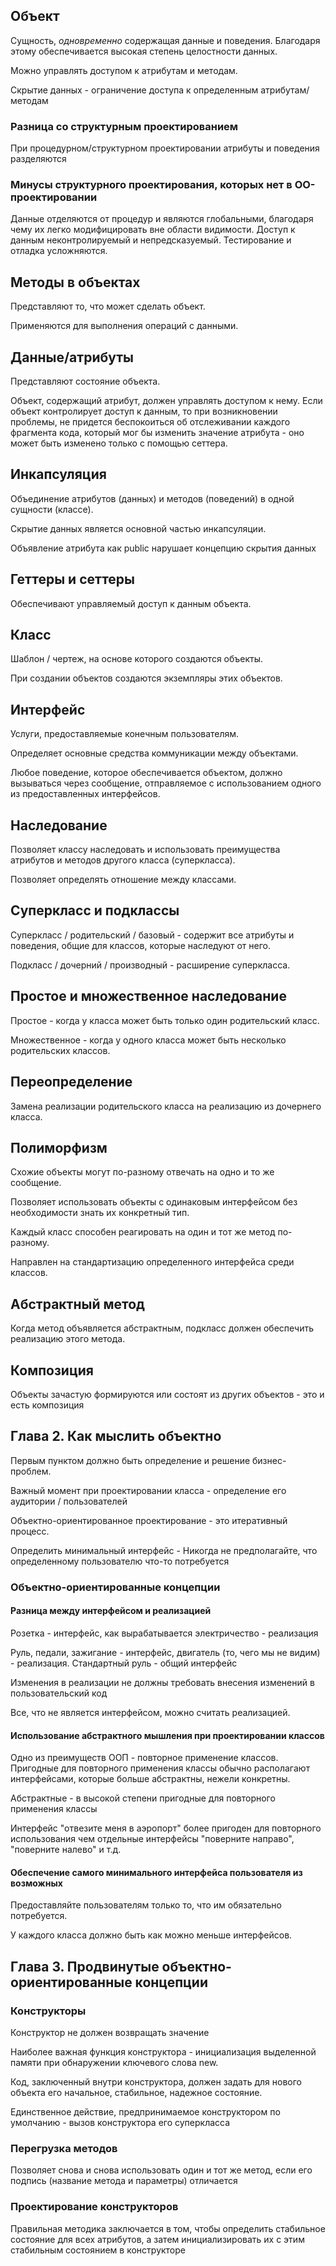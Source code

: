 ## Объект

Сущность, _одновременно_ содержащая данные и поведения. 
Благодаря этому обеспечивается высокая степень целостности данных.

Можно управлять доступом к атрибутам и методам.

Скрытие данных - ограничение доступа к определенным атрибутам/методам

### Разница со структурным проектированием

При процедурном/структурном проектировании атрибуты и поведения разделяются

### Минусы структурного проектирования, которых нет в ОО-проектировании

Данные отделяются от процедур и являются глобальными, благодаря чему их легко модифицировать 
вне области видимости. Доступ к данным неконтролируемый и непредсказуемый. 
Тестирование и отладка усложняются.

## Методы в объектах

Представляют то, что может сделать объект.

Применяются для выполнения операций с данными. 

## Данные/атрибуты

Представляют состояние объекта.

Объект, содержащий атрибут, должен управлять доступом к нему. Если объект контролирует доступ к 
данным, то при возникновении проблемы, не придется беспокоиться об отслеживании каждого фрагмента 
кода, который мог бы изменить значение атрибута - оно может быть изменено только с помощью сеттера.

## Инкапсуляция

Объединение атрибутов (данных) и методов (поведений) в одной сущности (классе).

Скрытие данных является основной частью инкапсуляции.

Объявление атрибута как public нарушает концепцию скрытия данных

## Геттеры и сеттеры

Обеспечивают управляемый доступ к данным объекта.

## Класс

Шаблон / чертеж, на основе которого создаются объекты.

При создании объектов создаются экземпляры этих объектов.

## Интерфейс

Услуги, предоставляемые конечным пользователям.

Определяет основные средства коммуникации между объектами.

Любое поведение, которое обеспечивается объектом, должно вызываться через сообщение, 
отправляемое с использованием одного из предоставленных интерфейсов.

## Наследование

Позволяет классу наследовать и использовать преимущества атрибутов и методов другого 
класса (суперкласса).

Позволяет определять отношение между классами.

## Суперкласс и подклассы

Суперкласс / родительский / базовый - содержит все атрибуты и поведения, общие для классов, 
которые наследуют от него.

Подкласс / дочерний / производный - расширение суперкласса.

## Простое и множественное наследование

Простое - когда у класса может быть только один родительский класс.

Множественное - когда у одного класса может быть несколько родительских классов.

## Переопределение

Замена реализации родительского класса на реализацию из дочернего класса.

## Полиморфизм

Схожие объекты могут по-разному отвечать на одно и то же сообщение.

Позволяет использовать объекты с одинаковым интерфейсом без необходимости знать их конкретный тип.

Каждый класс способен реагировать на один и тот же метод по-разному.

Направлен на стандартизацию определенного интерфейса среди классов.

## Абстрактный метод

Когда метод объявляется абстрактным, подкласс должен обеспечить реализацию этого метода.

## Композиция

Объекты зачастую формируются или состоят из других объектов - это и есть композиция

## Глава 2. Как мыслить объектно

Первым пунктом должно быть определение и решение бизнес-проблем.

Важный момент при проектировании класса - определение его аудитории / пользователей

Объектно-ориентированное проектирование - это итеративный процесс.

Определить минимальный интерфейс - Никогда не предполагайте, что определенному пользователю 
что-то потребуется

### Объектно-ориентированные концепции

#### Разница между интерфейсом и реализацией

Розетка - интерфейс, как вырабатывается электричество - реализация

Руль, педали, зажигание - интерфейс, двигатель (то, чего мы не видим) - реализация. 
Стандартный руль - общий интерфейс

Изменения в реализации не должны требовать внесения изменений в пользовательский код

Все, что не является интерфейсом, можно считать реализацией.

#### Использование абстрактного мышления при проектировании классов

Одно из преимуществ ООП - повторное применение классов. 
Пригодные для повторного применения классы обычно располагают интерфейсами, которые больше 
абстрактны, нежели конкретны. 

Абстрактные - в высокой степени пригодные для повторного применения классы

Интерфейс "отвезите меня в аэропорт" более пригоден для повторного использования 
чем отдельные интерфейсы "поверните направо", "поверните налево" и т.д.

#### Обеспечение самого минимального интерфейса пользователя из возможных

Предоставляйте пользователям только то, что им обязательно потребуется. 

У каждого класса должно быть как можно меньше интерфейсов.

## Глава 3. Продвинутые объектно-ориентированные концепции

### Конструкторы

Конструктор не должен возвращать значение

Наиболее важная функция конструктора - инициализация выделенной памяти при обнаружении 
ключевого слова new.

Код, заключенный внутри конструктора, должен задать для нового объекта его начальное, стабильное, 
надежное состояние.

Единственное действие, предпринимаемое конструктором по умолчанию - вызов конструктора 
его суперкласса

### Перегрузка методов

Позволяет снова и снова использовать один и тот же метод, если его подпись (название метода 
и параметры) отличается

### Проектирование конструкторов

Правильная методика заключается в том, чтобы определить стабильное состояние для всех атрибутов, 
а затем инициализировать их с этим стабильным состоянием в конструкторе


